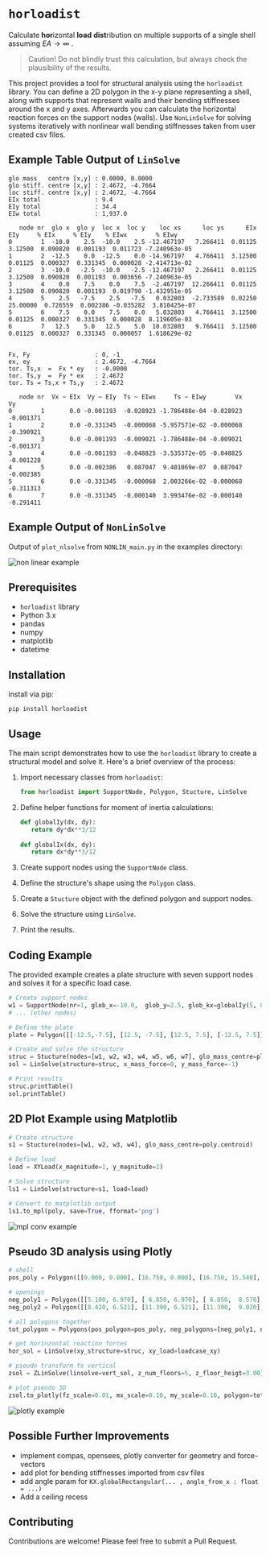 # `horloadist`

Calculate **hor**izontal **load** **dist**ribution on multiple supports of a single shell assuming $EA \to \infty$ .

> Caution! Do not blindly trust this calculation, but always check the plausibility of the results.

This project provides a tool for structural analysis using the `horloadist` library. You can define a 2D polygon in the x-y plane representing a shell, along with supports that represent walls and their bending stiffnesses around the x and y axes. Afterwards you can calculate the horizontal reaction forces on the support nodes (walls). Use `NonLinSolve` for solving systems iteratively with nonlinear wall bending stiffnesses taken from user created csv files.

## Example Table Output of `LinSolve`

```
glo mass   centre [x,y] : 0.0000, 0.0000
glo stiff. centre [x,y] : 2.4672, -4.7664
loc stiff. centre [x,y] : 2.4672, -4.7664
EIx total               : 9.4
EIy total               : 34.4
EIw total               : 1,937.0

   node nr  glo x  glo y  loc x  loc y    loc xs      loc ys      EIx       EIy     % EIx     % EIy    % EIwx        % EIwy
0        1  -10.0    2.5  -10.0    2.5 -12.467197   7.266411  0.01125   3.12500  0.090820  0.001193  0.011723 -7.240963e-05
1        2  -12.5    0.0  -12.5    0.0 -14.967197   4.766411  3.12500   0.01125  0.000327  0.331345  0.000028 -2.414713e-02
2        3  -10.0   -2.5  -10.0   -2.5 -12.467197   2.266411  0.01125   3.12500  0.090820  0.001193  0.003656 -7.240963e-05
3        4    0.0    7.5    0.0    7.5  -2.467197  12.266411  0.01125   3.12500  0.090820  0.001193  0.019790 -1.432951e-05
4        5    2.5   -7.5    2.5   -7.5   0.032803  -2.733589  0.02250  25.00000  0.726559  0.002386 -0.035282  3.810425e-07
5        6    7.5    0.0    7.5    0.0   5.032803   4.766411  3.12500   0.01125  0.000327  0.331345  0.000028  8.119605e-03
6        7   12.5    5.0   12.5    5.0  10.032803   9.766411  3.12500   0.01125  0.000327  0.331345  0.000057  1.618629e-02


Fx, Fy                  : 0, -1
ex, ey                  : 2.4672, -4.7664
tor. Ts,x  =  Fx * ey   : -0.0000
tor. Ts,y  =  Fy * ex   : 2.4672
tor. Ts = Ts,x + Ts,y   : 2.4672

   node nr  Vx ~ EIx  Vy ~ EIy  Ts ~ EIwx     Ts ~ EIwy        Vx        Vy
0        1       0.0 -0.001193  -0.028923 -1.786488e-04 -0.028923 -0.001371
1        2       0.0 -0.331345  -0.000068 -5.957571e-02 -0.000068 -0.390921
2        3       0.0 -0.001193  -0.009021 -1.786488e-04 -0.009021 -0.001371
3        4       0.0 -0.001193  -0.048825 -3.535372e-05 -0.048825 -0.001228
4        5       0.0 -0.002386   0.087047  9.401069e-07  0.087047 -0.002385
5        6       0.0 -0.331345  -0.000068  2.003266e-02 -0.000068 -0.311313
6        7       0.0 -0.331345  -0.000140  3.993476e-02 -0.000140 -0.291411
```

## Example Output of `NonLinSolve`

Output of `plot_nlsolve` from `NONLIN_main.py` in the examples directory:

![non linear example](example_nlsolve_rev.png "non linear convergation process")


## Prerequisites

- `horloadist` library
- Python 3.x
- pandas
- numpy
- matplotlib
- datetime

## Installation

install via pip:
```
pip install horloadist
```


## Usage

The main script demonstrates how to use the `horloadist` library to create a structural model and solve it. Here's a brief overview of the process:

1. Import necessary classes from `horloadist`:
   ```python
   from horloadist import SupportNode, Polygon, Stucture, LinSolve
   ```

2. Define helper functions for moment of inertia calculations:
   ```python
   def globalIy(dx, dy):
      return dy*dx**3/12
    
   def globalIx(dx, dy):
      return dx*dy**3/12
   ```

3. Create support nodes using the `SupportNode` class.
4. Define the structure's shape using the `Polygon` class.
5. Create a `Stucture` object with the defined polygon and support nodes.
6. Solve the structure using `LinSolve`.
7. Print the results.

## Coding Example

The provided example creates a plate structure with seven support nodes and solves it for a specific load case.

```python
# Create support nodes
w1 = SupportNode(nr=1, glob_x=-10.0,  glob_y=2.5, glob_kx=globalIy(5, 0.3), glob_ky=globalIx(5, 0.3))
# ... (other nodes)

# Define the plate
plate = Polygon([[-12.5,-7.5], [12.5, -7.5], [12.5, 7.5], [-12.5, 7.5]])

# Create and solve the structure
struc = Stucture(nodes=[w1, w2, w3, w4, w5, w6, w7], glo_mass_centre=plate.centroid)
sol = LinSolve(structure=struc, x_mass_force=0, y_mass_force=-1)

# Print results
struc.printTable()
sol.printTable()
```

## 2D Plot Example using Matplotlib
```python
# Create structure
s1 = Stucture(nodes=[w1, w2, w3, w4], glo_mass_centre=poly.centroid)

# Define load
load = XYLoad(x_magnitude=1, y_magnitude=1)

# Solve structure
ls1 = LinSolve(structure=s1, load=load)

# Convert to matplotlib output
ls1.to_mpl(poly, save=True, fformat='png')
```
![mpl conv example](example_to_mpl.png "mpl convert example")


## Pseudo 3D analysis using Plotly
   
```python
# shell
pos_poly = Polygon([[0.000, 0.000], [16.750, 0.000], [16.750, 15.540], [0.000, 15.540]])

# openings
neg_poly1 = Polygon([[5.100, 6.970], [ 6.850, 6.970], [ 6.850,  8.570], [5.100, 8.570]])
neg_poly2 = Polygon([[8.420, 6.521], [11.390, 6.521], [11.390,  9.020], [8.420, 9.020]])

# all polygons together
tot_polygon = Polygons(pos_polygon=pos_poly, neg_polygons=[neg_poly1, neg_poly2])

# get horinzontal reaction forces
hor_sol = LinSolve(xy_structure=struc, xy_load=loadcase_xy)

# pseudo transform to vertical
zsol = ZLinSolve(linsolve=vert_sol, z_num_floors=5, z_floor_heigt=3.00)

# plot pseudo 3D
zsol.to_plotly(fz_scale=0.01, mx_scale=0.10, my_scale=0.10, polygon=tot_polygon)
```	
![plotly example](example_to_plotly.png "plotly")






## Possible Further Improvements

- implement compas, opensees, plotly converter for geometry and force-vectors
- add plot for bending stiffnesses imported from csv files
- add angle param for `KX.globalRectangular(... , angle_from_x : float = ...)`
- Add a ceiling recess

## Contributing

Contributions are welcome! Please feel free to submit a Pull Request. 